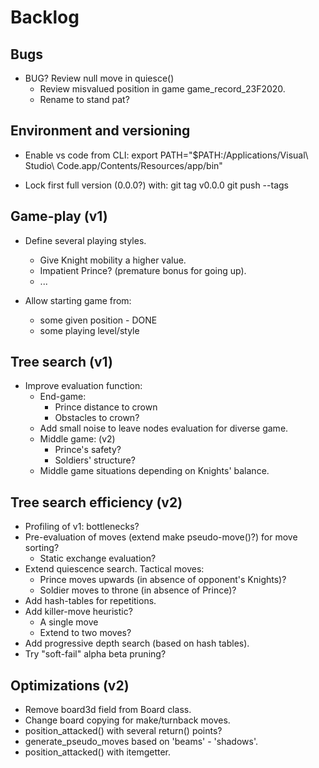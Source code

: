 # Backlog

## Bugs
- BUG? Review null move in quiesce()
  - Review misvalued position in game game_record_23F2020.
  - Rename to stand pat?

## Environment and versioning

- Enable vs code from CLI:
export PATH="$PATH:/Applications/Visual\ Studio\ Code.app/Contents/Resources/app/bin"

- Lock first full version (0.0.0?) with:
git tag v0.0.0
git push --tags

## Game-play (v1)

- Define several playing styles.
  - Give Knight mobility a higher value.
  - Impatient Prince? (premature bonus for going up).
  - ...

- Allow starting game from:
  - some given position - DONE
  - some playing level/style
  
## Tree search (v1)

- Improve evaluation function:
  - End-game:
    - Prince distance to crown
    - Obstacles to crown?
  - Add small noise to leave nodes evaluation for diverse game.
  - Middle game: (v2)
    - Prince's safety?
    - Soldiers' structure?
  - Middle game situations depending on Knights' balance.

## Tree search efficiency (v2)

- Profiling of v1: bottlenecks?
- Pre-evaluation of moves (extend make pseudo-move()?) for move sorting?
  - Static exchange evaluation?
- Extend quiescence search. Tactical moves:
  - Prince moves upwards (in absence of opponent's Knights)?
  - Soldier moves to throne (in absence of Prince)?
- Add hash-tables for repetitions.
- Add killer-move heuristic? 
  - A single move
  - Extend to two moves?
- Add progressive depth search (based on hash tables).
- Try "soft-fail" alpha beta pruning?


## Optimizations (v2)

- Remove board3d field from Board class.
- Change board copying for make/turnback moves.
- position_attacked() with several return() points?
- generate_pseudo_moves based on 'beams' - 'shadows'.
- position_attacked() with itemgetter.
